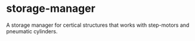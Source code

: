 # storage-manager
A storage manager for certical structures that works with step-motors and pneumatic cylinders.
